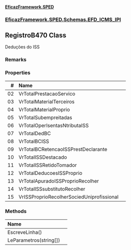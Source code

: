 #### [EficazFramework.SPED](EficazFrameworkSPED.md 'EficazFramework SPED')
### [EficazFramework.SPED.Schemas.EFD_ICMS_IPI](EficazFramework.SPED.Schemas.EFD_ICMS_IPI.md 'EficazFramework.SPED.Schemas.EFD_ICMS_IPI')

## RegistroB470 Class

Deduções do ISS

### Remarks
### Properties

| # | Name | |
| ---: | :--- | :--- |
| 02 | VrTotalPrestacaoServico |  |
| 03 | VrTotalMaterialTerceiros |  |
| 04 | VrTotalMaterialProprio |  |
| 05 | VrTotalSubempreitadas |  |
| 06 | VrTotalOperIsentasNtributaISS |  |
| 07 | VrTotalDedBC |  |
| 08 | VrTotalBCISS |  |
| 09 | VrTotalBCRetencaoISSPrestDeclarante |  |
| 10 | VrTotalISSDestacado |  |
| 11 | VrTotalISSRetidoTomador |  |
| 12 | VrTotalDeducoesISSProprio |  |
| 13 | VrTotalApuradoISSProprioRecolher |  |
| 14 | VrTotalISSsubstitutoRecolher |  |
| 15 | VrISSProprioRecolherSociedUniprofissional |  |
### Methods

| Name | |
| :--- | :--- |
| EscreveLinha() |  |
| LeParametros(string[]) |  |
